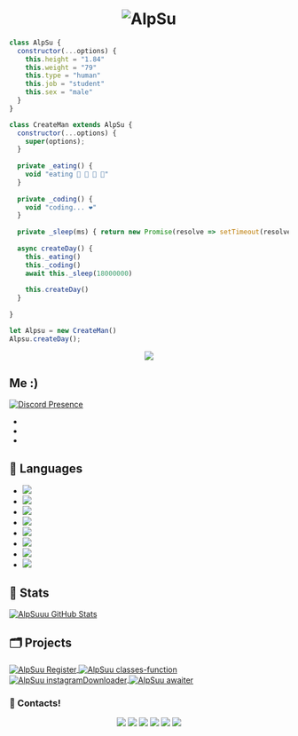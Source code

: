 <h1 align="center">
    <img src="https://cdn.discordapp.com/attachments/779705157955878933/779727869630349352/42ptj9.gif" alt="AlpSu"/>
</h1>

```js
class AlpSu {
  constructor(...options) {
    this.height = "1.84"
    this.weight = "79"
    this.type = "human"
    this.job = "student"
    this.sex = "male"
  }
}

class CreateMan extends AlpSu {
  constructor(...options) {
    super(options);
  }
  
  private _eating() {
    void "eating 🍔 🍟 🍗 🥤"
  }
  
  private _coding() {
    void "coding... ❤️"
  }
  
  private _sleep(ms) { return new Promise(resolve => setTimeout(resolve, ms)) }
  
  async createDay() {
    this._eating()
    this._coding()
    await this._sleep(18000000)
    
    this.createDay()
  }
  
}

let Alpsu = new CreateMan()
Alpsu.createDay();
```

<div align="center">
    <img src="https://komarev.com/ghpvc/?username=AlpSuuu&color=blue"/>
</div>  

## Me :)    
[![Discord Presence](https://lanyard-profile-readme.vercel.app/api/721391768255594577?theme=dark&bg=545555&animated=true&hideDiscrim=false&borderRadius=1px)](https://discord.com/users/721391768255594577)

*
*
*
## 🔧 Languages
- ![](https://img.shields.io/badge/OS-Linux-black?style=flat-square&logo=linux&logoColor=blue)
- ![](https://img.shields.io/badge/Editor-VHEditor-brightgreen?style=flat-square&logo=visual-studio-code&logoColor=cyan)
- ![](https://img.shields.io/badge/Code-JavaScript-black?style=flat-square&logo=javascript&logoColor=brightgreen)
- ![](https://img.shields.io/badge/Code-Python-black?style=flat-square&logo=python&logoColor=magenta)
- ![](https://img.shields.io/badge/Code-Java-black?style=flat-square&logo=java&logoColor=white)
- ![](https://img.shields.io/badge/Code-CS-black?style=flat-square&logo=c-sharp&logoColor=black)
- ![](https://img.shields.io/badge/Tools-MySql-black?style=flat-square&logo=mysql&logoColor=yellow)
- ![](https://img.shields.io/badge/Tools-MongoDB-black?style=flat-square&logo=mongodb&logoColor=cyan)

## 🧮 Stats
<a href="https://github.com/AlpSuuu/AlpSuuu">
  <img align="center" src="https://github-readme-stats.vercel.app/api/top-langs/?username=AlpSuuu&hide=c%2B%2B,c,html&title_color=d6826d&text_color=FF00FF&icon_color=6aa6f8&bg_color=0e1116" alt="AlpSuuu GitHub Stats" />
</a>


## 🗂️ Projects

<a href="https://github.com/AlpSuuu/register">
  <img align="center" src="https://github-readme-stats.vercel.app/api/pin/?username=AlpSuuu&repo=register&show_icons=true&line_height=27&title_color=6aa6f8&text_color=8a919a&icon_color=6aa6f8&bg_color=0e1116" alt="AlpSuu Register" />
</a>
<a href="https://github.com/AlpSuuu/classes-function">
  <img align="center" src="https://github-readme-stats.vercel.app/api/pin/?username=AlpSuuu&repo=classes-function&show_icons=true&line_height=27&title_color=6aa6f8&text_color=8a919a&icon_color=6aa6f8&bg_color=0e1116" alt="AlpSuu classes-function" />
</a>
<a href="https://github.com/AlpSuuu/instagramDownloader">
  <img align="center" src="https://github-readme-stats.vercel.app/api/pin/?username=AlpSuuu&repo=instagramDownloader&show_icons=true&line_height=27&title_color=6aa6f8&text_color=8a919a&icon_color=6aa6f8&bg_color=0e1116" alt="AlpSuu instagramDownloader" />
</a>
<a href="https://github.com/AlpSuuu/awaiter">
  <img align="center" src="https://github-readme-stats.vercel.app/api/pin/?username=AlpSuuu&repo=awaiter&show_icons=true&line_height=27&title_color=6aa6f8&text_color=8a919a&icon_color=6aa6f8&bg_color=0e1116" alt="AlpSuu awaiter" />
</a>


<h3>🌟 Contacts!</h3>
<p align="center">
     <a href="https://www.instagram.com/alp.kahyaa/" target"blank_"><img src="https://img.shields.io/badge/INSTAGRAM%20-DC3175.svg?&style=for-the-badge&logo=instagram&logoColor=white"></a>
       <a href="https://twitch.tv/AlpSuuu" target"blank_"><img src="https://img.shields.io/badge/Twitch-9146FF?style=for-the-badge&logo=twitch&logoColor=white"></a>
 <a href="https://open.spotify.com/user/5ksbqa8t6kdo38dmfi8nof51z?si=7389677a8b2e44ed" target"blank_"><img src="https://img.shields.io/badge/Spotify%20-1ed760.svg?&style=for-the-badge&logo=spotify&logoColor=white"></a>
     <a href="mailto:alpkahya868@gmail.com?body=Merhaba" target"blank_"><img src="https://img.shields.io/badge/Gmail-09ffeb?style=for-the-badge&logo=gmail&logoColor=white"></a>
      <a href="https://discord.com/users/721391768255594577" target"blank_"><img src="https://img.shields.io/badge/Discord-ffbb00?style=for-the-badge&logo=discord&logoColor=white"></a>
          <a href="https://alpsu-u-teala.glitch.me" target"blank_"><img src="https://img.shields.io/badge/Website-ff0004?style=for-the-badge&logo=google&logoColor=white"></a>

</p>
